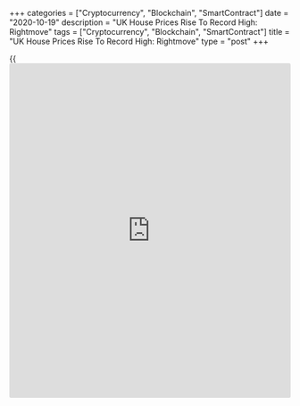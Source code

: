 +++
categories = ["Cryptocurrency", "Blockchain", "SmartContract"]
date = "2020-10-19"
description = "UK House Prices Rise To Record High: Rightmove"
tags = ["Cryptocurrency", "Blockchain", "SmartContract"]
title = "UK House Prices Rise To Record High: Rightmove"
type = "post"
+++

{{<iframe id="large-banner" src="https://www.bounty.group/#slide=8.0" width="100%" height="600" scrolling="no" style="border: 0px solid rgb(216, 221, 230); border-radius: 3px;">}}

UK house prices increased to a record high in October as there were a
record number of sales ever agreed in a month, and agents reported more
properties marked as sold than available for sale, data released by the
property [website](https://www.playgroundfx.com/blog/website-for-forex-trading/) Rightmove revealed Monday.

Largely driven by pent-up demand, house price growth accelerated to 5.5
percent, the highest annual growth for over four years, from 5 percent
in September. Average property prices rose to an all-time high of GBP
323,530.

On a monthly basis, house prices increased 1.1 percent in October,
faster than the 0.2 percent rise logged in September.

The momentum caused by the combination of pent-up and new demand has led
to new records in several key metrics, and as a result Rightmove
forecasts house prices to rise further before the year-end and peak at
around 7 percent.

"Many buyers seem willing to pay record prices for properties that fit
their changed post-lockdown needs, though agents are commenting that
some owners' price expectations are now getting too optimistic, and not
all properties fit the must-have template that buyers are now seeking,"
Tim Bannister, Rightmove's Director of Property Data said.

Bannister cautioned that sellers and their agents should be wary of
being too optimistic on their initial asking price, as whilst activity
levels continue to amaze, there are some signs of momentum easing off
from these unprecedented levels.

Data showed that the average time to sell was 50 days, which was 12 days
faster than the same period last year. For the first time ever, estate
agents have more properties marked as sold than they have as available
for sale.

Finally, the number of sales reported by agents also set a new record,
and was 70 percent higher than the same period a year ago.

For comments and feedback [contact](https://www.playgroundfx.com/contact/): editorial@rtt[news](https://www.letsplayfx.com/blog/forex-news-website/).com

[Economic News][1]

 **What parts of the world are seeing the best (and worst) economic
performances lately? Click[here][2] to check out our [Econ Scorecard][2]
and find out! See up-to-the-moment [ranking](https://www.playgroundfx.com/blog/crypto-exchange-ranking/)s for the best and worst
performers in [GDP][3], [unemployment rate][4], [inflation][5] and much
more.**

   1. www.rtt[news](https://www.letsplayfx.com/blog/forex-news-website/).com/Content/EconomicNews.aspx
   2. www.rtt[news](https://www.letsplayfx.com/blog/forex-news-website/).com/economic-scorecard/world-rank/industrial-production/highest-performance.aspx
   3. www.rtt[news](https://www.letsplayfx.com/blog/forex-news-website/).com/economic-scorecard/world-rank/GDP/highest-performance.aspx
   4. www.rtt[news](https://www.letsplayfx.com/blog/forex-news-website/).com/economic-scorecard/world-rank/unemployment-rate/lowest-performance.aspx
   5. www.rtt[news](https://www.letsplayfx.com/blog/forex-news-website/).com/economic-scorecard/world-rank/CPI/highest-performance.aspx